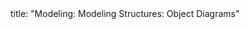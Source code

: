 <frontmatter>
title: "Modeling: Modeling Structures: Object Diagrams"
</frontmatter>

<include src="unit-inPage-asFlat.md" boilerplate />